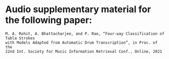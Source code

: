 # Audio supplementary material for the following paper: 
```
M. A. Rohit, A. Bhattacharjee, and P. Rao, “Four-way Classification of Tabla Strokes 
with Models Adapted from Automatic Drum Transcription”, in Proc. of the 
22nd Int. Society for Music Information Retrieval Conf., Online, 2021
```
